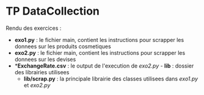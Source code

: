 # TP DataCollection

Rendu des exercices :

 - **exo1.py** : le fichier main, contient les instructions pour scrapper les donnees sur les produits cosmetiques
  - **exo2.py** : le fichier main, contient les instructions pour scrapper les donnees sur les devises
   - ***ExchangeRate.csv** : le output de l'execution de *exo2.py*
    - **lib** : dossier des librairies utilisees
     - **lib/scrap.py** : la principale librairie des classes utilisees dans *exo1.py* et *exo2.py*
